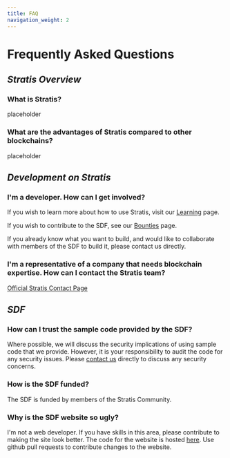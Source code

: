 ```yaml
---
title: FAQ
navigation_weight: 2
---
```

# Frequently Asked Questions

## *Stratis Overview*

### What is Stratis?

placeholder

### What are the advantages of Stratis compared to other blockchains?

placeholder

## *Development on Stratis*

### I'm a developer. How can I get involved?

If you wish to learn more about how to use Stratis, visit our [Learning](/learning.html) page.

If you wish to contribute to the SDF, see our [Bounties](/bounties.html) page.

If you already know what you want to build, and would like to collaborate with members of the SDF to build it, please contact us directly.

### I'm a representative of a company that needs blockchain expertise. How can I contact the Stratis team?

[Official Stratis Contact Page](https://stratisplatform.com/contact-us/)

## *SDF*

### How can I trust the sample code provided by the SDF?

Where possible, we will discuss the security implications of using sample code that we provide. However, it is your responsibility to audit the code for any security issues. Please [contact us](/#contact_sdf) directly to discuss any security concerns.

### How is the SDF funded?

The SDF is funded by members of the Stratis Community.

### Why is the SDF website so ugly?

I'm not a web developer. If you have skills in this area, please contribute to making the site look better. The code for the website is hosted [here](https://github.com/StratisDevelopmentFoundation/StratisDevelopmentFoundation.github.io). Use github pull requests to contribute changes to the website.